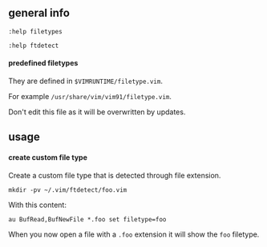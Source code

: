 ## general info

```
:help filetypes
```

```
:help ftdetect
```

#### predefined filetypes

They are defined in `$VIMRUNTIME/filetype.vim`.

For example `/usr/share/vim/vim91/filetype.vim`.

Don't edit this file as it will be overwritten by updates.

## usage

#### create custom file type

Create a custom file type that is detected through file extension.

```
mkdir -pv ~/.vim/ftdetect/foo.vim
```

With this content:
```
au BufRead,BufNewFile *.foo set filetype=foo
```

When you now open a file with a `.foo` extension it will show the `foo` filetype.
